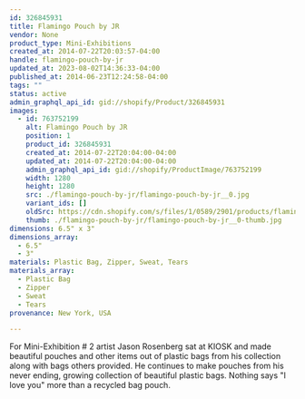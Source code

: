 ```yaml
---
id: 326845931
title: Flamingo Pouch by JR
vendor: None
product_type: Mini-Exhibitions
created_at: 2014-07-22T20:03:57-04:00
handle: flamingo-pouch-by-jr
updated_at: 2023-08-02T14:36:33-04:00
published_at: 2014-06-23T12:24:58-04:00
tags: ""
status: active
admin_graphql_api_id: gid://shopify/Product/326845931
images:
  - id: 763752199
    alt: Flamingo Pouch by JR
    position: 1
    product_id: 326845931
    created_at: 2014-07-22T20:04:00-04:00
    updated_at: 2014-07-22T20:04:00-04:00
    admin_graphql_api_id: gid://shopify/ProductImage/763752199
    width: 1280
    height: 1280
    src: ./flamingo-pouch-by-jr/flamingo-pouch-by-jr__0.jpg
    variant_ids: []
    oldSrc: https://cdn.shopify.com/s/files/1/0589/2901/products/flamingo_pouch.jpeg?v=1406073840
    thumb: ./flamingo-pouch-by-jr/flamingo-pouch-by-jr__0-thumb.jpg
dimensions: 6.5" x 3"
dimensions_array:
  - 6.5"
  - 3"
materials: Plastic Bag, Zipper, Sweat, Tears
materials_array:
  - Plastic Bag
  - Zipper
  - Sweat
  - Tears
provenance: New York, USA

---
```


For Mini-Exhibition # 2 artist Jason Rosenberg sat at KIOSK and made beautiful pouches and other items out of plastic bags from his collection along with bags others provided. He continues to make pouches from his never ending, growing collection of beautiful plastic bags. Nothing says "I love you" more than a recycled bag pouch.